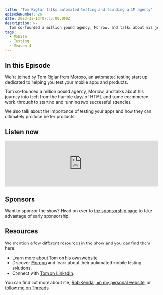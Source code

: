 ```yaml
---
title: 'Tom Riglar talks automated testing and founding a 1M agency'
episodeNumber: 26
date: 2023-12-13T07:33:00.000Z
description: >-
  Tom co-founded a million pound agency, Morrow, and talks about his journey into tech from the humble days of HTML and some ecommerce work, through to starting and running two successful agencies.
tags:
  - Mobile
  - Testing
  - Season-4
---
```


## In this Episode

We're joined by Tom Riglar from Moropo, an automated testing start up dedicated to helping you test your mobile apps and products.

Tom co-founded a million pound agency, Morrow, and talks about his journey into tech from the humble days of HTML and some ecommerce work, through to starting and running two successful agencies.

We also talk about the importance of testing your apps and how they can ultimately produce better products.

## Listen now

<iframe src="https://podcasters.spotify.com/pod/show/the-front-end/embed/episodes/Tom-Riglar-talks-automated-testing-and-founding-a-1M-agency-e2d750v/a-a2t7v6u" height="auto" width="100%" frameborder="0" scrolling="no"></iframe>

## Sponsors

Want to sponsor the show? Head on over to [the sponsorship page](/sponsorship) to take advantage of early sponsorship!

## Resources

We mention a few different resources in the show and you can find them here:

- Learn more about Tom on [his own website](https://riglar.com/).
- Discover [Moropo](https://www.moropo.com/) and learn about their automated mobile testing solutions.
- Connect with [Tom on LinkedIn](https://www.linkedin.com/in/tom-riglar/?originalSubdomain=uk).

You can find out more about me, [Rob Kendal, on my personal website](https://robkendal.co.uk), or [follow me on Threads](https://www.threads.net/@kendalmintcode).
